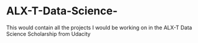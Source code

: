 # ALX-T-Data-Science-
This would contain all the projects I would be working on in the ALX-T Data Science Scholarship from Udacity
